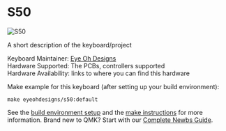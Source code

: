 # S50

![S50](https://i.imgur.com/9aGFOUi.jpg)

A short description of the keyboard/project

Keyboard Maintainer: [Eye Oh Designs](https://github.com/joedinkle)  
Hardware Supported: The PCBs, controllers supported  
Hardware Availability: links to where you can find this hardware

Make example for this keyboard (after setting up your build environment):

    make eyeohdesigns/s50:default

See the [build environment setup](https://docs.qmk.fm/#/getting_started_build_tools) and the [make instructions](https://docs.qmk.fm/#/getting_started_make_guide) for more information. Brand new to QMK? Start with our [Complete Newbs Guide](https://docs.qmk.fm/#/newbs).

